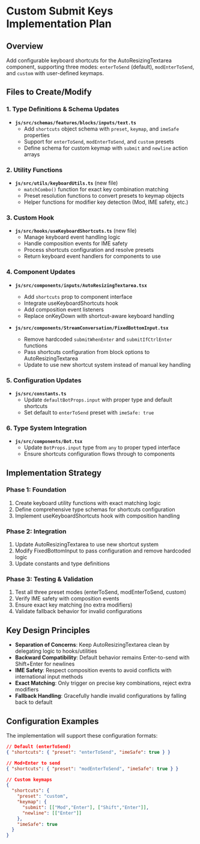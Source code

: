 # Custom Submit Keys Implementation Plan

## Overview
Add configurable keyboard shortcuts for the AutoResizingTextarea component, supporting three modes: `enterToSend` (default), `modEnterToSend`, and `custom` with user-defined keymaps.

## Files to Create/Modify

### 1. **Type Definitions & Schema Updates**
- **`js/src/schemas/features/blocks/inputs/text.ts`**
  - Add `shortcuts` object schema with `preset`, `keymap`, and `imeSafe` properties
  - Support for `enterToSend`, `modEnterToSend`, and `custom` presets
  - Define schema for custom keymap with `submit` and `newline` action arrays

### 2. **Utility Functions**
- **`js/src/utils/keyboardUtils.ts`** (new file)
  - `matchCombo()` function for exact key combination matching
  - Preset resolution functions to convert presets to keymap objects
  - Helper functions for modifier key detection (Mod, IME safety, etc.)

### 3. **Custom Hook**
- **`js/src/hooks/useKeyboardShortcuts.ts`** (new file)
  - Manage keyboard event handling logic
  - Handle composition events for IME safety
  - Process shortcuts configuration and resolve presets
  - Return keyboard event handlers for components to use

### 4. **Component Updates**
- **`js/src/components/inputs/AutoResizingTextarea.tsx`**
  - Add `shortcuts` prop to component interface
  - Integrate useKeyboardShortcuts hook
  - Add composition event listeners
  - Replace onKeyDown with shortcut-aware keyboard handling

- **`js/src/components/StreamConversation/FixedBottomInput.tsx`**
  - Remove hardcoded `submitWhenEnter` and `submitIfCtrlEnter` functions
  - Pass shortcuts configuration from block options to AutoResizingTextarea
  - Update to use new shortcut system instead of manual key handling

### 5. **Configuration Updates**
- **`js/src/constants.ts`**
  - Update `defaultBotProps.input` with proper type and default shortcuts
  - Set default to `enterToSend` preset with `imeSafe: true`

### 6. **Type System Integration**
- **`js/src/components/Bot.tsx`**
  - Update `BotProps.input` type from `any` to proper typed interface
  - Ensure shortcuts configuration flows through to components

## Implementation Strategy

### Phase 1: Foundation
1. Create keyboard utility functions with exact matching logic
2. Define comprehensive type schemas for shortcuts configuration
3. Implement useKeyboardShortcuts hook with composition handling

### Phase 2: Integration
1. Update AutoResizingTextarea to use new shortcut system
2. Modify FixedBottomInput to pass configuration and remove hardcoded logic
3. Update constants and type definitions

### Phase 3: Testing & Validation
1. Test all three preset modes (enterToSend, modEnterToSend, custom)
2. Verify IME safety with composition events
3. Ensure exact key matching (no extra modifiers)
4. Validate fallback behavior for invalid configurations

## Key Design Principles

- **Separation of Concerns**: Keep AutoResizingTextarea clean by delegating logic to hooks/utilities
- **Backward Compatibility**: Default behavior remains Enter-to-send with Shift+Enter for newlines
- **IME Safety**: Respect composition events to avoid conflicts with international input methods
- **Exact Matching**: Only trigger on precise key combinations, reject extra modifiers
- **Fallback Handling**: Gracefully handle invalid configurations by falling back to default

## Configuration Examples

The implementation will support these configuration formats:

```json
// Default (enterToSend)
{ "shortcuts": { "preset": "enterToSend", "imeSafe": true } }

// Mod+Enter to send
{ "shortcuts": { "preset": "modEnterToSend", "imeSafe": true } }

// Custom keymaps
{ 
  "shortcuts": { 
    "preset": "custom",
    "keymap": {
      "submit": [["Mod","Enter"], ["Shift","Enter"]],
      "newline": [["Enter"]]
    },
    "imeSafe": true
  }
}
```